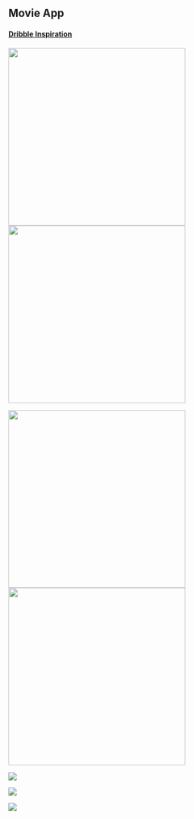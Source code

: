 ## Movie App

#### [Dribble Inspiration](https://dribbble.com/shots/14614377-Online-Movie-Streaming-Platform)

<!-- ![](https://github.com/3KINGZ/Movie-App/blob/master/screenshots/Screenshot_mv-1.png?raw=true) -->

<!-- ![](https://github.com/3KINGZ/Movie-App/blob/master/screenshots/screenshot-mv-2.png?raw=true) -->

<img src="screenshots/Screenshot_mv-1.png" width="350"> <img src="screenshots/screenshot-mv-2.png" width="350">

<img src="screenshots/screenshot-mv-3.png" width="350"> <img src="screenshots/screenshot-mv-4.png" width="350">

![](https://github.com/3KINGZ/Movie-App/blob/master/screenshots/screenshot-mv-3.png?raw=true)

![](https://github.com/3KINGZ/Movie-App/blob/master/screenshots/screenshot-mv-4.png?raw=true)

![](https://github.com/3KINGZ/Movie-App/blob/master/screenshots/Screenshot_mv-6.png?raw=true)
